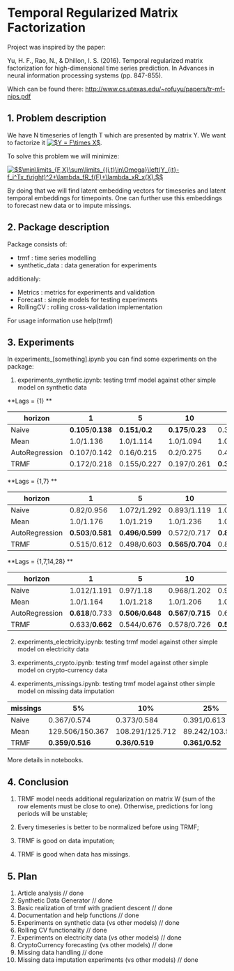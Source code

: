 # Temporal Regularized Matrix Factorization

Project was inspired by the paper:

Yu, H. F., Rao, N., & Dhillon, I. S. (2016). Temporal regularized matrix factorization for high-dimensional time series prediction. In Advances in neural information processing systems (pp. 847-855).

Which can be found there: http://www.cs.utexas.edu/~rofuyu/papers/tr-mf-nips.pdf


## 1. Problem description

We have N timeseries of length T which are presented by matrix Y. We want to factorize it <a href="https://www.codecogs.com/eqnedit.php?latex=$Y&space;=&space;F\times&space;X$" target="_blank"><img src="https://latex.codecogs.com/gif.latex?$Y&space;=&space;F\times&space;X$" title="$Y = F\times X$" /></a>.

To solve this problem we will minimize:

<a href="https://www.codecogs.com/eqnedit.php?latex=$$\min\limits_{F,X}\sum\limits_{(i,t)\in\Omega}\left(Y_{it}-f_i^Tx_t\right)^2&plus;\lambda_fR_f(F)&plus;\lambda_xR_x(X).$$" target="_blank"><img src="https://latex.codecogs.com/gif.latex?$$\min\limits_{F,X}\sum\limits_{(i,t)\in\Omega}\left(Y_{it}-f_i^Tx_t\right)^2&plus;\lambda_fR_f(F)&plus;\lambda_xR_x(X).$$" title="$$\min\limits_{F,X}\sum\limits_{(i,t)\in\Omega}\left(Y_{it}-f_i^Tx_t\right)^2+\lambda_fR_f(F)+\lambda_xR_x(X).$$" /></a>

By doing that we will find latent embedding vectors for timeseries and latent temporal embeddings for timepoints.
One can further use this embeddings to forecast new data or to impute missings.

## 2. Package description
Package consists of:
- trmf : time series modelling
- synthetic_data : data generation for experiments

additionaly:
- Metrics : metrics for experiments and validation
- Forecast : simple models for testing experiments
- RollingCV : rolling cross-validation implementation

For usage information use help(trmf)

## 3. Experiments

In experiments_[something].ipynb you can find some experiments on the package:

1) experiments_synthetic.ipynb: testing trmf model against other simple model on synthetic data

**Lags = {1} **

|horizon| 1 | 5 | 10 | 20 |
|------|------|------|------|------|
| Naive | **0.105**/**0.138** | **0.151**/**0.2** | **0.175**/**0.23** | 0.38/**0.477** |
| Mean | 1.0/1.136 | 1.0/1.114 | 1.0/1.094 | 1.0/1.079 |
| AutoRegression | 0.107/0.142 | 0.16/0.215 | 0.2/0.275 | 0.42/0.536 |
| TRMF | 0.172/0.218 | 0.155/0.227 | 0.197/0.261 | **0.368**/0.48 |

**Lags = {1,7} **

|horizon| 1 | 5 | 10 | 20 |
|------|------|------|------|------|
| Naive | 0.82/0.956 | 1.072/1.292 | 0.893/1.119 | 1.051/1.303 |
| Mean | 1.0/1.176 | 1.0/1.219 | 1.0/1.236 | 1.0/1.259 |
| AutoRegression | **0.503**/**0.581** | **0.496**/**0.599** | 0.572/0.717 | **0.86/1.107** |
| TRMF | 0.515/0.612 | 0.498/0.603 | **0.565/0.704** | 0.87/1.117 |

**Lags = {1,7,14,28} **

|horizon| 1 | 5 | 10 | 20 |
|------|------|------|------|------|
| Naive | 1.012/1.191 | 0.97/1.18 | 0.968/1.202 | 0.917/1.162 |
| Mean | 1.0/1.164 | 1.0/1.218 | 1.0/1.206 | 1.0/1.197 |
| AutoRegression | **0.618**/0.733 | **0.506**/**0.648** | **0.567**/**0.715** | 0.619/0.755 |
| TRMF | 0.633/**0.662** | 0.544/0.676 | 0.578/0.726 | **0.582**/**0.72** |

2) experiments_electricity.ipynb: testing trmf model against other simple model on electricity data


3) experiments_crypto.ipynb: testing trmf model against other simple model on crypto-currency data


4) experiments_missings.ipynb: testing trmf model against other simple model on missing data imputation

| missings | 5% | 10% | 25% |
|----------|----|-----|-----|
| Naive | 0.367/0.574 | 0.373/0.584 | 0.391/0.613 |
| Mean | 129.506/150.367 | 108.291/125.712 | 89.242/103.586 |
| TRMF | **0.359/0.516** | **0.36/0.519** | **0.361/0.52** |

More details in notebooks.

## 4. Conclusion

1) TRMF model needs additional regularization on matrix W (sum of the row elements must be close to one). Otherwise, predictions for long periods will be unstable;

2) Every timeseries is better to be normalized before using TRMF;

3) TRMF is good on data imputation;

4) TRMF is good when data has missings.

## 5. Plan

1) Article analysis // done
2) Synthetic Data Generator // done
3) Basic realization of trmf with gradient descent // done
4) Documentation and help functions // done
5) Experiments on synthetic data (vs other models) // done
6) Rolling CV functionality // done
7) Experiments on electricity data (vs other models) // done
8) CryptoCurrency forecasting (vs other models) // done
9) Missing data handling // done
10) Missing data imputation experiments (vs other models) // done
